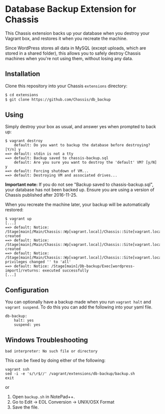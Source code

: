 # Database Backup Extension for Chassis

This Chassis extension backs up your database when you destroy your Vagrant box, and restores it when you recreate the machine.

Since WordPress stores all data in MySQL (except uploads, which are stored in a shared folder), this allows you to safely destroy Chassis machines when you're not using them, without losing any data.

## Installation

Clone this repository into your Chassis `extensions` directory:

```sh
$ cd extensions
$ git clone https://github.com/Chassis/db_backup
```

## Using

Simply destroy your box as usual, and answer yes when prompted to back up:

```
$ vagrant destroy
    default: Do you want to backup the database before destroying? [Y/n] y
==> default: stdin is not a tty
==> default: Backup saved to chassis-backup.sql
    default: Are you sure you want to destroy the 'default' VM? [y/N] y
==> default: Forcing shutdown of VM...
==> default: Destroying VM and associated drives...
```

**Important note:** If you do not see "Backup saved to chassis-backup.sql", your database has not been backed up. Ensure you are using a version of Chassis published after 2016-11-25.

When you recreate the machine later, your backup will be automatically restored:

```
$ vagrant up
[...]
==> default: Notice: /Stage[main]/Main/Chassis::Wp[vagrant.local]/Chassis::Site[vagrant.local]/Mysql::Db[wordpress]/Database[wordpress]/ensure: created
==> default: Notice: /Stage[main]/Main/Chassis::Wp[vagrant.local]/Chassis::Site[vagrant.local]/Mysql::Db[wordpress]/Database_user[wordpress@localhost]/ensure: created
==> default: Notice: /Stage[main]/Main/Chassis::Wp[vagrant.local]/Chassis::Site[vagrant.local]/Mysql::Db[wordpress]/Database_grant[wordpress@localhost/wordpress]/privileges: privileges changed '' to 'all'
==> default: Notice: /Stage[main]/Db-backup/Exec[wordpress-import]/returns: executed successfully
[...]
```

## Configuration

You can optionally have a backup made when you run `vagrant halt` and `vagrant suspend`. To do this you can add the following into your yaml file.
```
db-backup:
    halt: yes
    suspend: yes
```

## Windows Troubleshooting

`bad interpreter: No such file or directory`

This can be fixed by doing either of the following:
```
vagrant ssh
sed -i -e 's/\r$//' /vagrant/extensions/db-backup/backup.sh
exit
```
or
1. Open `backup.sh` in NotePad++.
2. Go to Edit -> EOL Conversion -> UNIX/OSX Format
3. Save the file.
